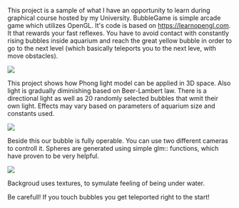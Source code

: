 This project is a sample of what I have
an opportunity to learn during graphical course
hosted by my University.
BubbleGame is simple arcade game which utilizes
OpenGL. It's code is based on https://learnopengl.com.
It that rewards your fast reflexes. You have to
avoid contact with constantly rising bubbles inside
aquarium and reach the great yellow bubble in order to
go to the next level (which basically teleports 
you to the next leve, with move obstacles).

![](https://i.ibb.co/2qFBdRG/Photo2.png)

This project shows how Phong light model can be 
applied in 3D space. Also light is gradually diminishing
based on Beer-Lambert law. There is a directional light
as well as 20 randomly selected bubbles that wmit their
own light. Effects may vary based on parameters of aquarium
size and constants used.

![](https://i.ibb.co/tZ9FzPB/Photo3.png)

Beside this our bubble is fully operable. You can use
two different cameras to controll it. Spheres are generated
using simple glm:: functions, which have proven to be
very helpful.

![](https://i.ibb.co/8jn55fW/Photo4.png)

Backgroud uses textures, to symulate feeling
of being under water.

Be carefull! If you touch bubbles you get
teleported right to the start!
